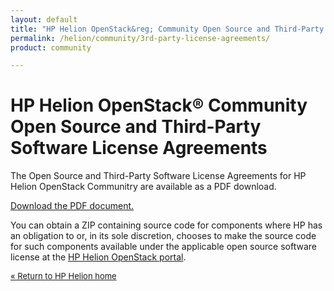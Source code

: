 ```yaml
---
layout: default
title: "HP Helion OpenStack&reg; Community Open Source and Third-Party Software License Agreements"
permalink: /helion/community/3rd-party-license-agreements/
product: community

---
```

<!--PUBLISHED-->

<script> 

function PageRefresh { 
onLoad="window.refresh"
}

PageRefresh();

</script>

<!--
<p style="font-size: small;"> <a href="/helion/community/eula/">&#9664; PREV | <a href="/helion/community/">&#9650; UP</a> | <a href="/helion/community/siteindex/">NEXT &#9654;</a> </p>
-->

<h1 id="hp-helion-openstack-beta-open-source-and-third-party-software-license-agreements">HP Helion OpenStack&reg; Community Open Source and Third-Party Software License Agreements</h1>

The Open Source and Third-Party Software License Agreements for HP Helion OpenStack Communitry are available as a PDF download.

<a href="http://gaf2871b9d2d13cf45c1306b35bf01764.cdn.hpcloudsvc.com/Community-OSRB-10-30-14.pdf">Download the PDF document.</a>



You can obtain a ZIP containing source code for components where HP has an obligation to or, in its sole discretion, chooses to make the source code for such components available under the applicable open source software license at the [HP Helion OpenStack portal](https://helion.hpwsportal.com/).



<p style="font-size: small;"> <a href="/helion/"> &#171; Return to HP Helion  home </a> </p>




